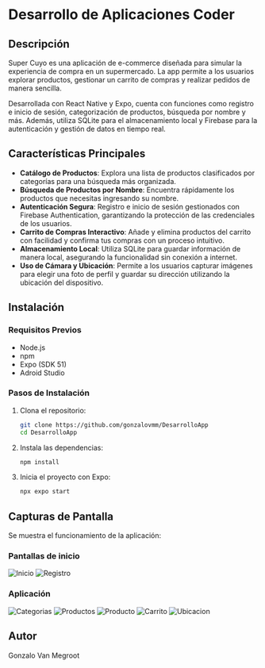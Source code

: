 # Desarrollo de Aplicaciones Coder

## Descripción

Super Cuyo es una aplicación de e-commerce diseñada para simular la experiencia de compra en un supermercado. La app permite a los usuarios explorar productos, gestionar un carrito de compras y realizar pedidos de manera sencilla.

Desarrollada con React Native y Expo, cuenta con funciones como registro e inicio de sesión, categorización de productos, búsqueda por nombre y más. Además, utiliza SQLite para el almacenamiento local y Firebase para la autenticación y gestión de datos en tiempo real.

## Características Principales 
- **Catálogo de Productos**: Explora una lista de productos clasificados por categorías para una búsqueda más organizada.
- **Búsqueda de Productos por Nombre**: Encuentra rápidamente los productos que necesitas ingresando su nombre.
- **Autenticación Segura**: Registro e inicio de sesión gestionados con Firebase Authentication, garantizando la protección de las credenciales de los usuarios.
- **Carrito de Compras Interactivo**: Añade y elimina productos del carrito con facilidad y confirma tus compras con un proceso intuitivo.
- **Almacenamiento Local**: Utiliza SQLite para guardar información de manera local, asegurando la funcionalidad sin conexión a internet.
- **Uso de Cámara y Ubicación**: Permite a los usuarios capturar imágenes para elegir una foto de perfil y guardar su dirección utilizando la ubicación del dispositivo.


## Instalación

### Requisitos Previos

- Node.js
- npm 
- Expo (SDK 51)
- Adroid Studio

### Pasos de Instalación

1. Clona el repositorio:

    ```bash
    git clone https://github.com/gonzalovmm/DesarrolloApp
    cd DesarrolloApp
    ```

2. Instala las dependencias:

    ```bash
    npm install
    ```

3. Inicia el proyecto con Expo:

    ```bash
    npx expo start
    ```

## Capturas de Pantalla 
Se muestra el funcionamiento de la aplicación: 
### Pantallas de inicio

![Inicio](./capturas/Login.png)
![Registro](./capturas/SignUp.png)
### Aplicación

![Categorias](./capturas/categorias.png)
![Productos](./capturas/productos.png)
![Producto](./capturas/producto.png)
![Carrito](./capturas/carrito.png)
![Ubicacion](./capturas/ubicacion.png)

## Autor
 
Gonzalo Van Megroot

